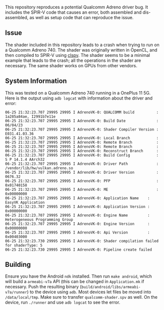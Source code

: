 This repository reproduces a potential Qualcomm Adreno driver bug. It includes the SPIR-V code that causes an error, both assembled and dis-assembled, as well as setup code that can reproduce the issue.

## Issue

The shader included in this repository leads to a crash when trying to run on a Qualcomm Adreno 740. The shader was originally written in OpenCL, and then compiled to SPIR-V using [clspv](https://github.com/google/clspv). The shader seems to be a minimal example that leads to the crash; all the operations in the shader are necessary. The same shader works on GPUs from other vendors.

## System Information

This was tested on a Qualcomm Adreno 740 running in a OnePlus 11 5G. Here is the output using `adb logcat` with information about the driver and error:

```
06-25 21:32:23.707 29995 29995 I AdrenoVK-0: QUALCOMM build          : 1a285a84ae, I2991b7e11e
06-25 21:32:23.707 29995 29995 I AdrenoVK-0: Build Date              : 06/04/23
06-25 21:32:23.707 29995 29995 I AdrenoVK-0: Shader Compiler Version : E031.41.03.36
06-25 21:32:23.707 29995 29995 I AdrenoVK-0: Local Branch            :
06-25 21:32:23.707 29995 29995 I AdrenoVK-0: Remote Branch           :
06-25 21:32:23.707 29995 29995 I AdrenoVK-0: Remote Branch           :
06-25 21:32:23.707 29995 29995 I AdrenoVK-0: Reconstruct Branch      :
06-25 21:32:23.707 29995 29995 I AdrenoVK-0: Build Config            : S P 14.1.4 AArch32
06-25 21:32:23.707 29995 29995 I AdrenoVK-0: Driver Path             : /vendor/lib/hw/vulkan.adreno.so
06-25 21:32:23.707 29995 29995 I AdrenoVK-0: Driver Version          : 0676.32
06-25 21:32:23.707 29995 29995 I AdrenoVK-0: PFP                     : 0x01740158
06-25 21:32:23.707 29995 29995 I AdrenoVK-0: ME                      : 0x00000000
06-25 21:32:23.707 29995 29995 I AdrenoVK-0: Application Name    : EasyVK Application
06-25 21:32:23.707 29995 29995 I AdrenoVK-0: Application Version : 0x00000000
06-25 21:32:23.707 29995 29995 I AdrenoVK-0: Engine Name         : Heterogeneous Programming Group
06-25 21:32:23.707 29995 29995 I AdrenoVK-0: Engine Version      : 0x00000000
06-25 21:32:23.707 29995 29995 I AdrenoVK-0: Api Version         : 0x00403000
06-25 21:32:23.730 29995 29995 I AdrenoVK-0: Shader compilation failed for shaderType: 5
06-25 21:32:23.730 29995 29995 I AdrenoVK-0: Pipeline create failed
```

## Building

Ensure you have the Android `ndk` installed. Then run `make android`, which will build a `armeabi-v7a` API (this can be changed in `Application.mk` if necessary. Push the resulting binary (`build/android/libs/armeabi-v7a/runner`) to the device using `adb`. Most devices let files be moved into `/data/local/tmp`. Make sure to transfer `qualcomm-shader.spv` as well. On the device, run `./runner` and use `adb logcat` to see the error.

